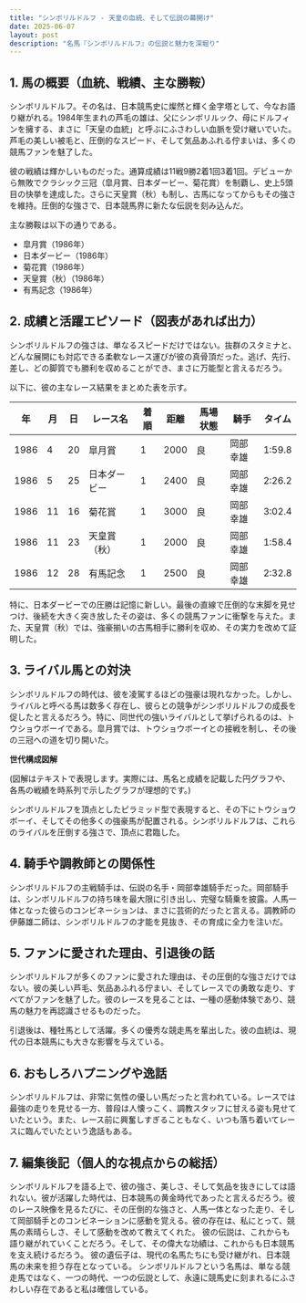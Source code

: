 ```yaml
---
title: "シンボリルドルフ - 天皇の血統、そして伝説の幕開け"
date: 2025-06-07
layout: post
description: "名馬『シンボリルドルフ』の伝説と魅力を深堀り"
---
```


## 1. 馬の概要（血統、戦績、主な勝鞍）

シンボリルドルフ。その名は、日本競馬史に燦然と輝く金字塔として、今なお語り継がれる。1984年生まれの芦毛の雄は、父にシンボリルック、母にドルフィンを擁する、まさに「天皇の血統」と呼ぶにふさわしい血脈を受け継いでいた。芦毛の美しい被毛と、圧倒的なスピード、そして気品あふれる佇まいは、多くの競馬ファンを魅了した。

彼の戦績は輝かしいものだった。通算成績は11戦9勝2着1回3着1回。デビューから無敗でクラシック三冠（皐月賞、日本ダービー、菊花賞）を制覇し、史上5頭目の快挙を達成した。さらに天皇賞（秋）も制し、古馬になってからもその強さを維持。圧倒的な強さで、日本競馬界に新たな伝説を刻み込んだ。

主な勝鞍は以下の通りである。

* 皐月賞（1986年）
* 日本ダービー（1986年）
* 菊花賞（1986年）
* 天皇賞（秋）（1986年）
* 有馬記念（1986年）


## 2. 成績と活躍エピソード（図表があれば出力）

シンボリルドルフの強さは、単なるスピードだけではない。抜群のスタミナと、どんな展開にも対応できる柔軟なレース運びが彼の真骨頂だった。逃げ、先行、差し、どの脚質でも勝利を収めることができ、まさに万能型と言えるだろう。

以下に、彼の主なレース結果をまとめた表を示す。

| 年 | 月 | 日 | レース名       | 着順 | 距離 | 馬場状態 | 騎手      | タイム       |
|---|----|---|----------------|-----|-----|---------|-----------|-------------|
| 1986 | 4 | 20 | 皐月賞         | 1   | 2000 | 良       | 岡部幸雄   | 1:59.8      |
| 1986 | 5 | 25 | 日本ダービー     | 1   | 2400 | 良       | 岡部幸雄   | 2:26.2      |
| 1986 | 11 | 16 | 菊花賞         | 1   | 3000 | 良       | 岡部幸雄   | 3:02.4      |
| 1986 | 11 | 23 | 天皇賞（秋）   | 1   | 2000 | 良       | 岡部幸雄   | 1:58.4      |
| 1986 | 12 | 28 | 有馬記念       | 1   | 2500 | 良       | 岡部幸雄   | 2:32.8      |


特に、日本ダービーでの圧勝は記憶に新しい。最後の直線で圧倒的な末脚を見せつけ、後続を大きく突き放したその姿は、多くの競馬ファンに衝撃を与えた。また、天皇賞（秋）では、強豪揃いの古馬相手に勝利を収め、その実力を改めて証明した。


## 3. ライバル馬との対決

シンボリルドルフの時代は、彼を凌駕するほどの強豪は現れなかった。しかし、ライバルと呼べる馬は数多く存在し、彼らとの競争がシンボリルドルフの成長を促したと言えるだろう。特に、同世代の強いライバルとして挙げられるのは、トウショウボーイである。皐月賞では、トウショウボーイとの接戦を制し、その後の三冠への道を切り開いた。


**世代構成図解**

(図解はテキストで表現します。実際には、馬名と成績を記載した円グラフや、各馬の戦績を時系列で示したグラフが理想的です。)

シンボリルドルフを頂点としたピラミッド型で表現すると、その下にトウショウボーイ、そしてその他多くの強豪馬が配置される。シンボリルドルフは、これらのライバルを圧倒する強さで、頂点に君臨した。


## 4. 騎手や調教師との関係性

シンボリルドルフの主戦騎手は、伝説の名手・岡部幸雄騎手だった。岡部騎手は、シンボリルドルフの持ち味を最大限に引き出し、完璧な騎乗を披露。人馬一体となった彼らのコンビネーションは、まさに芸術的だったと言える。調教師の伊藤雄二師は、シンボリルドルフの才能を見抜き、その育成に全力を注いだ。


## 5. ファンに愛された理由、引退後の話

シンボリルドルフが多くのファンに愛された理由は、その圧倒的な強さだけではない。彼の美しい芦毛、気品あふれる佇まい、そしてレースでの勇敢な走り、すべてがファンを魅了した。彼のレースを見ることは、一種の感動体験であり、競馬の魅力を再認識させるものだった。

引退後は、種牡馬として活躍。多くの優秀な競走馬を輩出した。彼の血統は、現代の日本競馬にも大きな影響を与えている。


## 6. おもしろハプニングや逸話

シンボリルドルフは、非常に気性の優しい馬だったと言われている。レースでは最強の走りを見せる一方、普段は人懐っこく、調教スタッフに甘える姿も見せていたという。また、レース前に興奮しすぎることもなく、いつも落ち着いてレースに臨んでいたという逸話もある。


## 7. 編集後記（個人的な視点からの総括）

シンボリルドルフを語る上で、彼の強さ、美しさ、そして気品を抜きにしては語れない。彼が活躍した時代は、日本競馬の黄金時代であったと言えるだろう。彼のレース映像を見るたびに、その圧倒的な強さと、人馬一体となった走り、そして岡部騎手とのコンビネーションに感動を覚える。彼の存在は、私にとって、競馬の素晴らしさ、そして感動を改めて教えてくれた。  彼の伝説は、これからも語り継がれていくことだろう。そして、その偉大な功績は、これからも日本競馬を支え続けるだろう。  彼の遺伝子は、現代の名馬たちにも受け継がれ、日本競馬の未来を担う存在となっている。  シンボリルドルフという名馬は、単なる競走馬ではなく、一つの時代、一つの伝説として、永遠に競馬史に刻まれるにふさわしい存在であると私は確信している。
